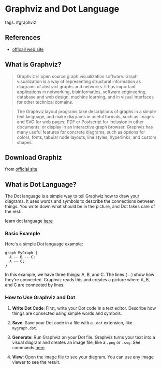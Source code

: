 # Graphviz and Dot Language

tags: #graphviz

## References

- [officail web site](https://graphviz.org/)

## What is Graphviz?

> Graphviz is open source graph visualization software. Graph visualization is a way of representing structural information as diagrams of abstract graphs and networks. It has important applications in networking, bioinformatics, software engineering, database and web design, machine learning, and in visual interfaces for other technical domains.

> The Graphviz layout programs take descriptions of graphs in a simple text language, and make diagrams in useful formats, such as images and SVG for web pages; PDF or Postscript for inclusion in other documents; or display in an interactive graph browser. Graphviz has many useful features for concrete diagrams, such as options for colors, fonts, tabular node layouts, line styles, hyperlinks, and custom shapes.

## Download Graphiz

from [official site](https://graphviz.org/#download)

## What is Dot Language?

The Dot language is a simple way to tell Graphviz how to draw your diagrams. It uses words and symbols to describe the connections between things. You write down what should be in the picture, and Dot takes care of the rest.

learn dot language [here](https://graphviz.org/doc/info/lang.html)

### Basic Example

Here's a simple Dot language example:

```
graph MyGraph {
  A -- B -- C;
  A -- C;
}
```

In this example, we have three things: A, B, and C. The lines (`--`) show how they're connected. Graphviz reads this and creates a picture where A, B, and C are connected by lines.

### How to Use Graphviz and Dot

1. **Write Dot Code**: First, write your Dot code in a text editor. Describe how things are connected using simple words and symbols.

2. **Save**: Save your Dot code in a file with a `.dot` extension, like `mygraph.dot`.

3. **Generate**: Run Graphviz on your Dot file. Graphviz turns your text into a visual diagram and creates an image file, like a `.png` or `.svg`. See commands [here](https://graphviz.org/doc/info/command.html).

4. **View**: Open the image file to see your diagram. You can use any image viewer to see the result.
